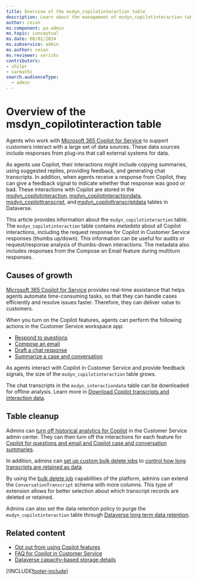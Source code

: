 ```yaml
---
title: Overview of the msdyn_copilotinteraction table 
description: Learn about the management of msdyn_copilotinteraction table storage.
author: ceian
ms.component: pa-admin
ms.topic: conceptual
ms.date: 08/01/2024
ms.subservice: admin
ms.author: ceian
ms.reviewer: sericks
contributors:
- shilpr
- sarmathi
search.audienceType: 
  - admin
---
```


# Overview of the msdyn_copilotinteraction table 

Agents who work with [Microsoft 365 Copilot for Service](https://www.microsoft.com/microsoft-copilot/microsoft-copilot-for-service) to support customers interact with a large set of data sources. These data sources include responses from plug-ins that call external systems for data.

As agents use Copilot, their interactions might include copying summaries, using suggested replies, providing feedback, and generating chat transcripts. In addition, when agents receive a response from Copilot, they can give a feedback signal to indicate whether that response was good or bad. These interactions with Copilot are stored in the [msdyn_copilotinteraction](/dynamics365/customer-service/develop/reference/entities/msdyn_copilotinteraction), [msdyn_copilotinteractiondata](/dynamics365/customer-service/develop/reference/entities/msdyn_copilotinteractiondata), [msdyn_copilottranscript](/dynamics365/customer-service/develop/reference/entities/msdyn_copilottranscript), and [msdyn_copilottranscriptdata](/dynamics365/customer-service/develop/reference/entities/msdyn_copilottranscriptdata) tables in Dataverse.

This article provides information about the `msdyn_copilotinteraction` table. The `msdyn_copilotinteraction` table contains *metadata* about all Copilot interactions, including the request response for Copilot in Customer Service responses (thumbs up/down). This information can be useful for audits or request/response analysis of thumbs-down interactions. The metadata also includes responses from the Compose an Email feature during multiturn responses.

## Causes of growth

[Microsoft 365 Copilot for Service](https://www.microsoft.com/microsoft-copilot/microsoft-copilot-for-service) provides real-time assistance that helps agents automate time-consuming tasks, so that they can handle cases efficiently and resolve issues faster. Therefore, they can deliver value to customers.

When you turn on the Copilot features, agents can perform the following actions in the Customer Service workspace app:

- [Respond to questions](/dynamics365/customer-service/administer/copilot-enable-help-pane#enable-ask-a-question)
- [Compose an email](/dynamics365/customer-service/administer/copilot-email-enable)
- [Draft a chat response](/dynamics365/customer-service/administer/copilot-enable-help-pane#enable-draft-a-response-preview)
- [Summarize a case and conversation](/dynamics365/customer-service/administer/copilot-enable-summary)

As agents interact with Copilot in Customer Service and provide feedback signals, the size of the `msdyn_copilotinteraction` table grows.

The chat transcripts in the `msdyn_interactiondata` table can be downloaded for offline analysis. Learn more in [Download Copilot transcripts and interaction data](/dynamics365/customer-service/develop/download-copilot-transcript-data).

## Table cleanup

Admins can [turn off historical analytics for Copilot](/dynamics365/customer-service/administer/configure-cs-historical-analytics-csh#enable-historical-analytics-for-copilot) in the Customer Service admin center. They can then turn off the interactions for each feature for [Copilot for questions and email and Copilot case and conversation summaries](/dynamics365/customer-service/administer/configure-copilot-features#opt-out-from-using-copilot-features).

In addition, admins can [set up custom bulk delete jobs](/microsoft-copilot-studio/analytics-sessions-transcripts#create-a-new-bulk-delete-job) to [control how long transcripts are retained as data](/microsoft-copilot-studio/analytics-sessions-transcripts#change-the-default-retention-period).

By using the [bulk delete job](/microsoft-copilot-studio/analytics-sessions-transcripts#create-a-new-bulk-delete-job) capabilities of the platform, admins can extend the `ConversationTranscript` schema with more columns. This type of extension allows for better selection about which transcript records are deleted or retained.

Admins can also set the data retention policy to purge the `msdyn_copilotinteraction` table through [Dataverse long term data retention](/power-apps/maker/data-platform/data-retention-overview).

## Related content

- [Opt out from using Copilot features](/dynamics365/customer-service/administer/configure-copilot-features#opt-out-from-using-copilot-features)
- [FAQ for Copilot in Customer Service](/dynamics365/customer-service/administer/faq-copilot-features)
- [Dataverse capacity-based storage details](capacity-storage.md)

[!INCLUDE[footer-include](../includes/footer-banner.md)]
